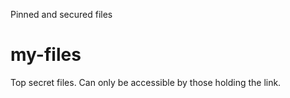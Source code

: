 Pinned and secured files
# my-files
Top secret files. Can only be accessible by those holding the link.
